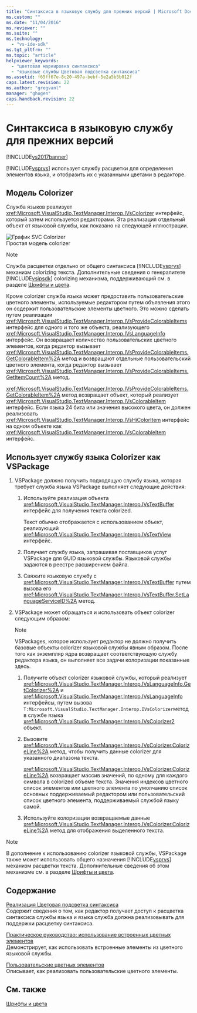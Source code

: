 ```yaml
---
title: "Синтаксиса в языковую службу для прежних версий | Microsoft Docs"
ms.custom: ""
ms.date: "11/04/2016"
ms.reviewer: ""
ms.suite: ""
ms.technology: 
  - "vs-ide-sdk"
ms.tgt_pltfrm: ""
ms.topic: "article"
helpviewer_keywords: 
  - "цветовая маркировка синтаксиса"
  - "языковые службы Цветовая подсветка синтаксиса"
ms.assetid: f65ff67e-8c20-497a-bebf-5e2a5b5b012f
caps.latest.revision: 22
ms.author: "gregvanl"
manager: "ghogen"
caps.handback.revision: 22
---
```

# Синтаксиса в языковую службу для прежних версий
[!INCLUDE[vs2017banner](../../code-quality/includes/vs2017banner.md)]

[!INCLUDE[vsprvs](../../code-quality/includes/vsprvs_md.md)] использует службу расцветки для определения элементов языка, и отобразить их с указанными цветами в редакторе.  
  
## Модель Colorizer  
 Служба языков реализует <xref:Microsoft.VisualStudio.TextManager.Interop.IVsColorizer> интерфейс, который затем используется редакторами.  Эта реализация отдельный объект от языковой службы, как показано на следующей иллюстрации.  
  
 ![График SVC Colorizer](~/extensibility/internals/media/figlgsvccolorizer.gif "FigLgSvcColorizer")  
Простая модель colorizer  
  
> [!NOTE]
>  Служба расцветки отдельно от общего синтаксиса [!INCLUDE[vsprvs](../../code-quality/includes/vsprvs_md.md)] механизм colorizing текста.  Дополнительные сведения о генералитете [!INCLUDE[vsipsdk](../../extensibility/includes/vsipsdk_md.md)] colorizing механизма, поддерживающий см. в разделе  [Шрифты и цвета](../../extensibility/using-fonts-and-colors.md).  
  
 Кроме colorizer служба языка может предоставить пользовательские цветного элементы, используемые редактором путем объявления этого он содержит пользовательские элементы цветного.  Это можно сделать путем реализации <xref:Microsoft.VisualStudio.TextManager.Interop.IVsProvideColorableItems> интерфейс для одного и того же объекта, реализующего  <xref:Microsoft.VisualStudio.TextManager.Interop.IVsLanguageInfo> интерфейс.  Он возвращает количество пользовательских цветного элементов, когда редактор вызывает <xref:Microsoft.VisualStudio.TextManager.Interop.IVsProvideColorableItems.GetColorableItem%2A> метод и возвращают отдельные пользовательский цветного элемента, когда редактор вызывает  <xref:Microsoft.VisualStudio.TextManager.Interop.IVsProvideColorableItems.GetItemCount%2A> метод.  
  
 <xref:Microsoft.VisualStudio.TextManager.Interop.IVsProvideColorableItems.GetColorableItem%2A> метод возвращает объект, который реализует  <xref:Microsoft.VisualStudio.TextManager.Interop.IVsColorableItem> интерфейс.  Если языка 24 бита или значения высокого цвета, он должен реализовать <xref:Microsoft.VisualStudio.TextManager.Interop.IVsHiColorItem> интерфейс на одном объекте как  <xref:Microsoft.VisualStudio.TextManager.Interop.IVsColorableItem> интерфейс.  
  
## Использует службу языка Colorizer как VSPackage  
  
1.  VSPackage должно получить подходящую службу языка, которая требует служба языка VSPackage выполняет следующие действия:  
  
    1.  Используйте реализация объекта <xref:Microsoft.VisualStudio.TextManager.Interop.IVsTextBuffer> интерфейс для получения текста colorized.  
  
         Текст обычно отображается с использованием объект, реализующий <xref:Microsoft.VisualStudio.TextManager.Interop.IVsTextView> интерфейс.  
  
    2.  Получает службу языка, запрашивая поставщиков услуг VSPackage для GUID языковой службы.  Языковой службы задаются в реестре расширением файла.  
  
    3.  Свяжите языковую службу с <xref:Microsoft.VisualStudio.TextManager.Interop.IVsTextBuffer> путем вызова его  <xref:Microsoft.VisualStudio.TextManager.Interop.IVsTextBuffer.SetLanguageServiceID%2A> метод.  
  
2.  VSPackage может обращаться и использовать объект colorizer следующим образом:  
  
    > [!NOTE]
    >  VSPackages, которое использует редактор не должно получить базовые объекты colorizer языковой службы явным образом.  После того как экземпляр ядра возвращает соответствующую службу редактора языка, он выполняет все задачи колоризации показанные здесь.  
  
    1.  Получите объект colorizer языковой службы, который реализует <xref:Microsoft.VisualStudio.TextManager.Interop.IVsLanguageInfo.GetColorizer%2A> и  <xref:Microsoft.VisualStudio.TextManager.Interop.IVsLanguageInfo> интерфейсы, путем вызова  `T:Microsoft.VisualStudio.TextManager.Interop.IVsColorizer`метод в службе языка  <xref:Microsoft.VisualStudio.TextManager.Interop.IVsColorizer2> объект.  
  
    2.  Вызовите <xref:Microsoft.VisualStudio.TextManager.Interop.IVsColorizer.ColorizeLine%2A> метод, чтобы получить данные colorizer для указанного диапазона текста.  
  
         <xref:Microsoft.VisualStudio.TextManager.Interop.IVsColorizer.ColorizeLine%2A> возвращает массив значений, по одному для каждого символа в colorized объеме текста.  Значения индексов цветного список элементов или цветного элемента по умолчанию список основных поддерживаемый редактором или пользовательский список цветного элемента, поддерживаемый службой языку самой.  
  
    3.  Используйте колоризации возвращаемые данные <xref:Microsoft.VisualStudio.TextManager.Interop.IVsColorizer.ColorizeLine%2A> метод для отображения выделенного текста.  
  
> [!NOTE]
>  В дополнение к использованию colorizer языковой службы, VSPackage также может использовать общего назначения [!INCLUDE[vsprvs](../../code-quality/includes/vsprvs_md.md)] механизм расцветки текста.  Дополнительные сведения об этом механизме см. в разделе [Шрифты и цвета](../../extensibility/using-fonts-and-colors.md).  
  
## Содержание  
 [Реализация Цветовая подсветка синтаксиса](../../extensibility/internals/implementing-syntax-coloring.md)  
 Содержит сведения о том, как редактор получает доступ к расцветка синтаксиса службы языка и языка служба должна реализовывать для поддержки расцветку синтаксиса.  
  
 [Практическое руководство: использование встроенных цветных элементов](../../extensibility/internals/how-to-use-built-in-colorable-items.md)  
 Демонстрирует, как использовать встроенные элементы из цветного языковой службы.  
  
 [Пользовательские цветных элементов](../../extensibility/internals/custom-colorable-items.md)  
 Описывает, как реализовать пользовательские цветного элементы.  
  
## См. также  
 [Шрифты и цвета](../../extensibility/using-fonts-and-colors.md)
